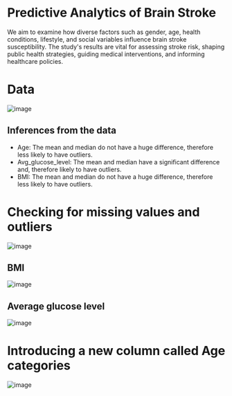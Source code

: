 # Predictive Analytics of Brain Stroke  
We aim to examine how diverse factors such as gender, age, health conditions, lifestyle, and social variables influence brain stroke susceptibility. The study's results are vital for assessing stroke risk, shaping public health strategies, guiding medical interventions, and informing healthcare policies.

# Data
![image](https://github.com/KanishkGoel1999/FA23-DATS6101-Project-Group-6/assets/66896800/3cbbd462-5533-4261-b8ce-2a481ee2e2d4)
## Inferences from the data 
- Age: The mean and median do not have a huge difference, therefore less likely to have outliers.
- Avg_glucose_level: The mean and median have a significant difference and, therefore likely to have outliers.
- BMI: The mean and median do not have a huge difference, therefore less likely to have outliers.

# Checking for missing values and outliers
![image](https://github.com/KanishkGoel1999/FA23-DATS6101-Project-Group-6/assets/66896800/42df0150-1173-4bad-9dbc-366a13b6b89b)
## BMI
![image](https://github.com/KanishkGoel1999/FA23-DATS6101-Project-Group-6/assets/66896800/d5342ad5-8335-4904-bbc4-bb566486541f)
## Average glucose level
![image](https://github.com/KanishkGoel1999/FA23-DATS6101-Project-Group-6/assets/66896800/a69a48da-22a8-4e55-8d5c-5ffb141be351)

# Introducing a new column called Age categories
![image](https://github.com/KanishkGoel1999/FA23-DATS6101-Project-Group-6/assets/66896800/88ccd58d-136c-468b-a13c-4f56e5911134)

